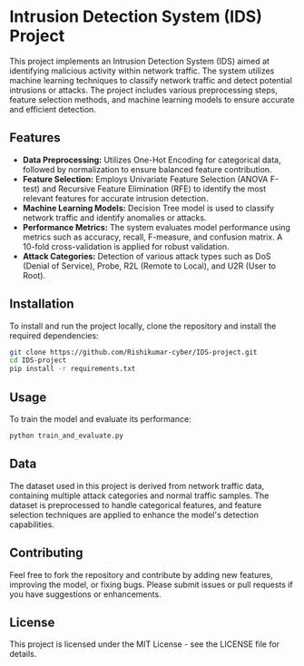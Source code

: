 # Intrusion Detection System (IDS) Project

This project implements an Intrusion Detection System (IDS) aimed at identifying malicious activity within network traffic. The system utilizes machine learning techniques to classify network traffic and detect potential intrusions or attacks. The project includes various preprocessing steps, feature selection methods, and machine learning models to ensure accurate and efficient detection.

## Features
- **Data Preprocessing:** Utilizes One-Hot Encoding for categorical data, followed by normalization to ensure balanced feature contribution.
- **Feature Selection:** Employs Univariate Feature Selection (ANOVA F-test) and Recursive Feature Elimination (RFE) to identify the most relevant features for accurate intrusion detection.
- **Machine Learning Models:** Decision Tree model is used to classify network traffic and identify anomalies or attacks.
- **Performance Metrics:** The system evaluates model performance using metrics such as accuracy, recall, F-measure, and confusion matrix. A 10-fold cross-validation is applied for robust validation.
- **Attack Categories:** Detection of various attack types such as DoS (Denial of Service), Probe, R2L (Remote to Local), and U2R (User to Root).

## Installation
To install and run the project locally, clone the repository and install the required dependencies:

```bash
git clone https://github.com/Rishikumar-cyber/IDS-project.git
cd IDS-project
pip install -r requirements.txt
```

## Usage
To train the model and evaluate its performance:

```bash
python train_and_evaluate.py
```
## Data
The dataset used in this project is derived from network traffic data, containing multiple attack categories and normal traffic samples. The dataset is preprocessed to handle categorical features, and feature selection techniques are applied to enhance the model's detection capabilities.

## Contributing
Feel free to fork the repository and contribute by adding new features, improving the model, or fixing bugs. Please submit issues or pull requests if you have suggestions or enhancements.

## License
This project is licensed under the MIT License - see the LICENSE file for details.
